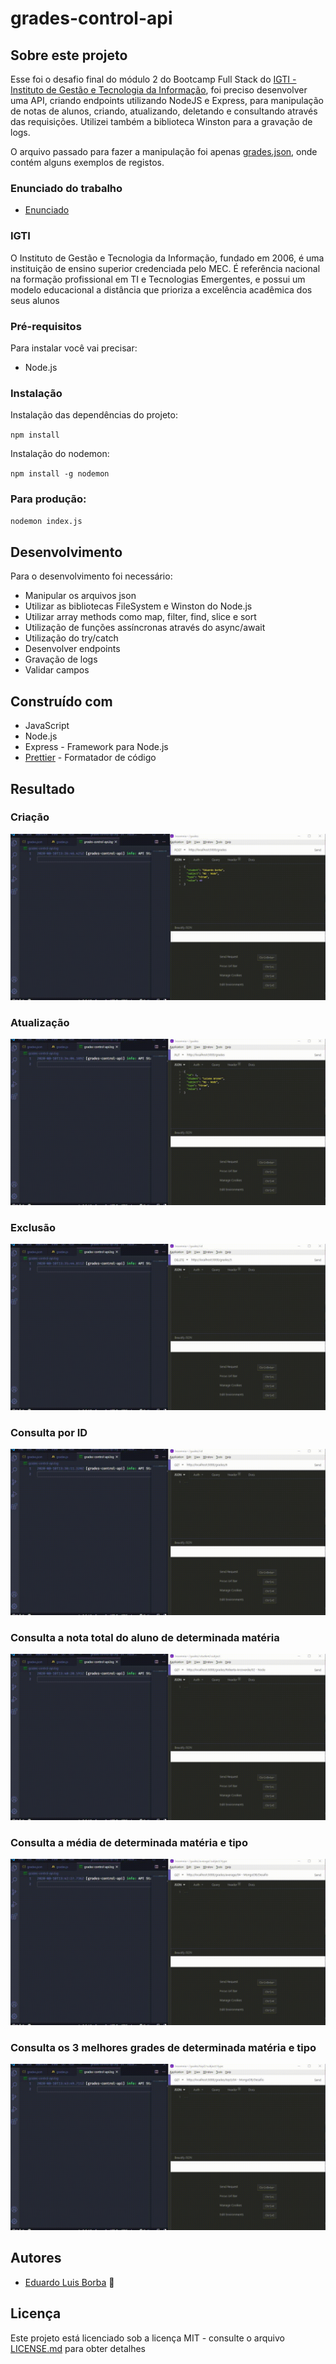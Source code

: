 # grades-control-api

## Sobre este projeto
Esse foi o desafio final do módulo 2 do Bootcamp Full Stack do [IGTI - Instituto de Gestão e Tecnologia da Informação](https://www.igti.com.br/), foi preciso desenvolver uma API, criando endpoints utilizando NodeJS e Express, para manipulação de notas de alunos, criando, atualizando, deletando e consultando através das requisições. Utilizei também a biblioteca Winston para a gravação de logs. 

O arquivo passado para fazer a manipulação foi apenas [grades.json](https://github.com/DuhBorba/grades-control-api/blob/master/src/grades.json), onde contém 
alguns exemplos de registos.

### Enunciado do trabalho
* [Enunciado](https://github.com/DuhBorba/grades-control-api/blob/master/enunciado.pdf)

### IGTI
O Instituto de Gestão e Tecnologia da Informação, fundado em 2006, é uma instituição de ensino superior credenciada pelo MEC. 
É referência nacional na formação profissional em TI e Tecnologias Emergentes, e possui um modelo educacional a distância que prioriza a excelência acadêmica dos seus alunos

### Pré-requisitos

Para instalar você vai precisar:

* Node.js

### Instalação

Instalação das dependências do projeto:

``
npm install
``

Instalação do nodemon:

``
npm install -g nodemon
``

### Para produção:

``
nodemon index.js
``

## Desenvolvimento

Para o desenvolvimento foi necessário:
* Manipular os arquivos json
* Utilizar as bibliotecas FileSystem e Winston do Node.js
* Utilizar array methods como map, filter, find, slice e sort
* Utilização de funções assíncronas através do async/await
* Utilização do try/catch
* Desenvolver endpoints
* Gravação de logs
* Validar campos


## Construído com

* JavaScript
* Node.js
* Express - Framework para Node.js
* [Prettier](https://prettier.io/) - Formatador de código

## Resultado

### Criação
![GIF do POST](https://github.com/DuhBorba/grades-control-api/blob/master/demo-POST.gif)

### Atualização
![GIF do PUT](https://github.com/DuhBorba/grades-control-api/blob/master/demo-PUT.gif)

### Exclusão
![GIF do DELETE](https://github.com/DuhBorba/grades-control-api/blob/master/demo-DELETE.gif)

### Consulta por ID
![GIF do GET id](https://github.com/DuhBorba/grades-control-api/blob/master/demo-GET-id.gif)

### Consulta a nota total do aluno de determinada matéria
![GIF do GET total](https://github.com/DuhBorba/grades-control-api/blob/master/demo-GET-total.gif)

### Consulta a média de determinada matéria e tipo
![GIF do GET average](https://github.com/DuhBorba/grades-control-api/blob/master/demo-GET-average.gif)

### Consulta os 3 melhores grades de determinada matéria e tipo
![GIF do GET top 3](https://github.com/DuhBorba/grades-control-api/blob/master/demo-GET-top3.gif)

## Autores

* [Eduardo Luis Borba](https://github.com/DuhBorba) :rocket:

## Licença

Este projeto está licenciado sob a licença MIT - consulte o arquivo [LICENSE.md](LICENSE.md) para obter detalhes
